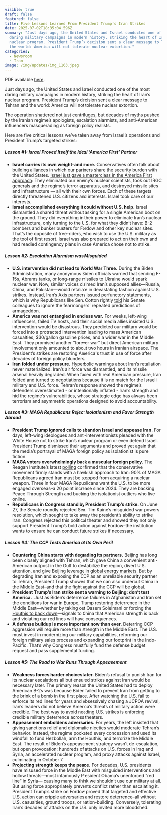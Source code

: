 ```yaml
---
visible: true
draft: false
featured: false
title: Five Lessons Learned From President Trump’s Iran Strikes
date: 2025-07-02T18:35:04.596Z
summary: "Just days ago, the United States and Israel conducted one of the most
  daring military campaigns in modern history, striking the heart of Iran’s
  nuclear program. President Trump’s decision sent a clear message to Tehran and
  the world: America will not tolerate nuclear extortion."
categories:
  - Newsroom
  - Iran
image: /img/updates/img_1163.jpeg
---
```

PDF available [here](https://polaris-us.netlify.app/docs/five-lessons-learned-from-president-trump%E2%80%99s-iran-strikes.pdf).

Just days ago, the United States and Israel conducted one of the most daring military campaigns in modern history, striking the heart of Iran’s nuclear program. President Trump’s decision sent a clear message to Tehran and the world: America will not tolerate nuclear extortion.

The operation shattered not just centrifuges, but decades of myths pushed by the Iranian regime’s apologists, escalation alarmists, and anti-American influencers masquerading as foreign policy realists.

Here are five critical lessons we’ve taken away from Israel’s operations and President Trump’s targeted strikes: 

##### **Lesson #1: Israel Proved Itself the Ideal ‘America First’ Partner**

* **Israel carries its own weight–and more.** Conservatives often talk about building alliances in which our partners share the security burden with the United States. [Israel just gave a masterclass in the America First approach](https://freebeacon.com/culture/why-america-first-loves-israel/): They eliminated our enemy’s nuclear scientists, took out IRGC generals and the regime’s terror apparatus, and destroyed missile sites and infrastructure — all with their own forces. Each of these targets directly threatened U.S. citizens and interests. Israel took care of our interests. 
* **Israel accomplished everything it could without U.S. help.** Israel dismantled a shared threat without asking for a single American boot on the ground. They did everything in their power to eliminate Iran’s nuclear infrastructure, only turning to the U.S. for what they didn’t have: B-2 bombers and bunker busters for Fordow and other key nuclear sites. That’s the opposite of free-riders, who wish to use the U.S. military as the tool of first resort. Israel was also prepared to act on their own and had readied contingency plans in case America chose not to strike.

##### **Lesson #2: Escalation Alarmism was Misguided**

* **U.S. intervention did not lead to World War Three.** During the Biden Administration, many anonymous Biden officials warned that sending F-15s, Abrams tanks, or long-range missiles to Ukraine would spark nuclear war. Now, similar voices claimed Iran’s supposed allies—Russia, China, and Pakistan—would retaliate in devastating fashion against U.S. strikes. Instead, Iran’s Axis partners issued perfunctory statements, which is why Republicans like Sen. Cotton rightly [told](https://www.axios.com/2025/06/24/senate-republicans-iran-tucker-carlson) his Senate colleagues to ignore the fearmongers’ repeated predictions of armageddon.
* **America was not entangled in endless war.** For weeks, left-wing influencers, failed TV hosts, and their social media allies insisted U.S. intervention would be disastrous. They predicted our military would be forced into a protracted intervention leading to mass American casualties, $30/gallon gasoline prices, and a wider war in the Middle East. They promised another “forever war” but direct American military involvement only amounted to about two hours in Iranian airspace. The President’s strikes are restoring America's trust in use of force after decades of foreign policy blunders.
* **Iran folded under pressure.** Hyperbolic warnings about Iran’s retaliation never materialized. Iran’s air force was dismantled, and its missile arsenal heavily degraded. When faced with real American pressure, Iran folded and turned to negotiations because it is no match for the Israeli military and U.S. force. Tehran’s response showed the regime’s defenders overestimated - or intentionally inflated - Iran’s strength and hid the regime’s vulnerabilities, whose strategic edge has always been terrorism and asymmetric operations designed to avoid accountability.

##### **Lesson #3: MAGA Republicans Reject Isolationism and Favor Strength Abroad**

* **President Trump ignored calls to abandon Israel and appease Iran.** For days, left-wing ideologues and anti-interventionists pleaded with the White House not to strike Iran’s nuclear program or even defend Israel. President Trump dismissed their arguments and proved yet again that the media’s portrayal of MAGA foreign policy as isolationist is pure fiction.
* **MAGA voters overwhelmingly back a muscular foreign policy.** The Reagan Institute’s latest [polling](https://www.reaganfoundation.org/reagan-institute/centers/freedom-democracy/survey/2025-reagan-institute-summer-survey) confirmed that the conservative movement firmly stands with a hawkish approach to Iran: 90% of MAGA Republicans agreed Iran must be stopped from acquiring a nuclear weapon. Three in four MAGA Republicans want the U.S. to be more engaged overseas–a 20 point increase since 2024. They are backing Peace Through Strength and bucking the isolationist outliers who live online.
* **Republicans in Congress stand by President Trump’s strike.** On June 27, the Senate roundly rejected Sen. Tim Kaine’s misguided war powers resolution, which sought to take away the president’s ability to strike Iran. Congress rejected this political theater and showed they not only support President Trump’s bold action against Fordow–the institution wants to ensure he can conduct future strikes if necessary.

##### **Lesson #4: The CCP Tests America at Its Own Peril**

* **Countering China starts with degrading its partners.** Beijing has long been closely aligned with Tehran, which gave China a convenient anti-American outpost in the Gulf to destabilize the region, divert U.S. attention, and give Beijing leverage in [global energy markets](https://www.wsj.com/business/energy-oil/if-irans-oil-is-cut-off-china-will-pay-the-price-95b9c7e1?gaa_at=eafs&gaa_n=ASWzDAg7j4QPnrFI48CbKM2EbQ0_TP14zhIK0lPU5-AE13souOwBWHyzEFSPMwhjHjk%3D&gaa_ts=68643b08&gaa_sig=QJrQV2Ic-ElCQLVoIwON91-dD-ghmjiL7SpQvZXRE2s6Tx3ZJJ-vL0dpCCtCIqo7JfDC8QAP08nG7lxZ_-NCtg%3D%3D). But by degrading Iran and exposing the CCP as an unreliable security partner to Tehran, President Trump showed that we can also undercut China in the Middle East–and that the fight against the CCP will be global.
* **President Trump’s Iran strike sent a warning to Beijing: don’t test America.**  Just as Biden’s deterrence failures in Afghanistan and Iran set the conditions for war in Europe, Trump restoring deterrence in the Middle East—whether by taking out Qasem Soleimani or forcing the [Houthis to back down](https://polaris-us.org/updates/president-trump-is-making-the-houthis-weak-again/)—signals to China that American strength is back and violating our red lines will have consequences.
* **A defense buildup is more important now than ever.** Deterring CCP aggression will require more than strength in the Middle East. The U.S. must invest in modernizing our military capabilities, reforming our foreign military sales process and expanding our footprint in the Indo-Pacific. That’s why Congress must fully fund the defense budget request and pass supplemental funding.

##### **Lesson #5: The Road to War Runs Through Appeasement**

* **Weakness forces harder choices later.** Biden’s refusal to punish Iran for its nuclear escalations all but ensured strikes against Iran would be necessary later. The primary reason the United States had to deploy American B-2s was because Biden failed to prevent Iran from getting to the brink of a bomb in the first place. After watching the U.S. fail to enforce its red lines for years and obsessively chasing a JCPOA revival, Iran’s leaders did not believe America’s threats of military action were credible. The best way to avoid needing U.S. strikes is enforcing credible military deterrence across theaters.
* **Appeasement emboldens adversaries.** For years, the left insisted that giving sanctions relief and diplomatic niceties would moderate Tehran’s behavior. Instead, the regime pocketed every concession and used its windfall to fund Hezbollah, arm the Houthis, and terrorize the Middle East. The result of Biden’s appeasement strategy wasn’t de-escalation, but open provocation: hundreds of attacks on U.S. forces in Iraq and Syria, an accelerated nuclear program, and proxy attacks against Israel, culminating in October 7. 
* **Projecting strength keeps the peace.** For decades, U.S. presidents have misused force in the Middle East with misguided interventions and hollow threats—most infamously President Obama’s unenforced “red line” in Syria— causing many to think we shouldn’t use our military at all. But using force appropriately prevents conflict rather than escalating it. President Trump’s strike on Fordow proved that targeted and effective U.S. action can cripple adversaries and restore deterrence–all without U.S. casualties, ground troops, or nation-building. Conversely, tolerating Iran’s decades of attacks on the U.S. only invited more bloodshed.